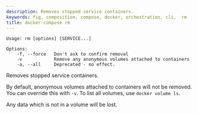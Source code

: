 ```yaml
---
description: Removes stopped service containers.
keywords: fig, composition, compose, docker, orchestration, cli,  rm
title: docker-compose rm
---
```


```
Usage: rm [options] [SERVICE...]

Options:
    -f, --force   Don't ask to confirm removal
    -v            Remove any anonymous volumes attached to containers
    -a, --all     Deprecated - no effect.
```

Removes stopped service containers.

By default, anonymous volumes attached to containers will not be removed. You
can override this with `-v`. To list all volumes, use `docker volume ls`.

Any data which is not in a volume will be lost.